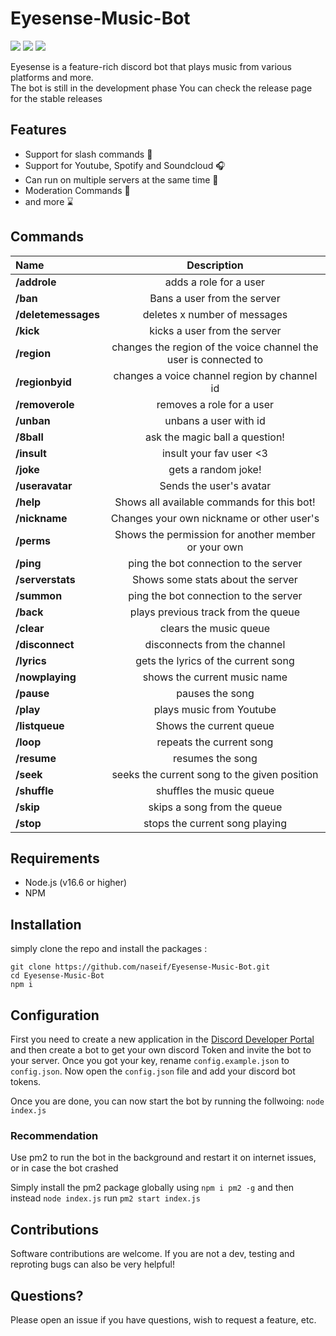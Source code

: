 # Eyesense-Music-Bot
![](https://img.shields.io/github/license/naseif/Eyesense-Music-Bot?style=flat-square) ![](https://img.shields.io/github/issues/naseif/Eyesense-Music-Bot?style=flat-square)
![](https://img.shields.io/github/issues-pr/naseif/Eyesense-Music-Bot?style=flat-square)

Eyesense is a feature-rich discord bot that plays music from various platforms and more. <br>
The bot is still in the development phase You can check the release page for the stable releases
## Features

- Support for slash commands 💯
- Support for Youtube, Spotify and Soundcloud 🎧
- Can run on multiple servers at the same time 🚀
- Moderation Commands 🔨
- and more ⌛️ 


## Commands 

|        Name         |                           Description                            |
|:--------------------|:----------------------------------------------------------------:|
|    **/addrole**     |                      adds a role for a user                      |
|      **/ban**       |                   Bans a user from the server                    |
| **/deletemessages** |                   deletes x number of messages                   |
|      **/kick**      |                   kicks a user from the server                   |
|     **/region**     | changes the region of the voice channel the user is connected to |
|   **/regionbyid**   |           changes a voice channel region by channel id           |
|   **/removerole**   |                    removes a role for a user                     |
|     **/unban**      |                      unbans a user with id                       |
|     **/8ball**      |                  ask the magic ball a question!                  |
|     **/insult**     |                     insult your fav user <3                      |
|      **/joke**      |                       gets a random joke!                        |
|   **/useravatar**   |                     Sends the user's avatar                      |
|      **/help**      |            Shows all available commands for this bot!            |
|    **/nickname**    |            Changes your own nickname or other user's             |
|     **/perms**      |       Shows the permission for another member or your own        |
|      **/ping**      |              ping the bot connection to the server               |
|  **/serverstats**   |                Shows some stats about the server                 |
|     **/summon**     |              ping the bot connection to the server               |
|      **/back**      |               plays previous track from the queue                |
|     **/clear**      |                      clears the music queue                      |
|   **/disconnect**   |                   disconnects from the channel                   |
|     **/lyrics**     |               gets the lyrics of the current song                |
|   **/nowplaying**   |                   shows the current music name                   |
|     **/pause**      |                         pauses the song                          |
|      **/play**      |                     plays music from Youtube                     |
|   **/listqueue**    |                     Shows the current queue                      |
|      **/loop**      |                     repeats the current song                     |
|     **/resume**     |                         resumes the song                         |
|      **/seek**      |           seeks the current song to the given position           |
|    **/shuffle**     |                     shuffles the music queue                     |
|      **/skip**      |                   skips a song from the queue                    |
|      **/stop**      |                  stops the current song playing                  |

## Requirements

- Node.js (v16.6 or higher)
- NPM

## Installation

simply clone the repo and install the packages : 

```
git clone https://github.com/naseif/Eyesense-Music-Bot.git
cd Eyesense-Music-Bot
npm i
```

## Configuration

First you need to create a new application in the [Discord Developer Portal](https://discord.com/developers/applications) and then create a bot to get your own discord Token and invite the bot to your server. Once you got your key, rename `config.example.json` to `config.json`. Now open the `config.json` file and add your discord bot tokens.

Once you are done, you can now start the bot by running the follwoing: 
```node index.js```

### Recommendation

Use pm2 to run the bot in the background and restart it on internet issues, or in case the bot crashed

Simply install the pm2 package globally using ```npm i pm2 -g``` and then instead ```node index.js``` run ```pm2 start index.js```


## Contributions

Software contributions are welcome. If you are not a dev, testing and reproting bugs can also be very helpful!

## Questions?

Please open an issue if you have questions, wish to request a feature, etc.

